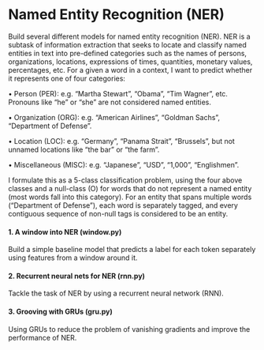 # Named Entity Recognition (NER)


Build several different models for named entity recognition (NER). NER is a subtask of information extraction that seeks to locate and classify named entities in text into pre-defined categories such as the names of persons, organizations, locations, expressions of times, quantities, monetary values, percentages, etc. For a given a word in a context, I want to predict whether it represents one of four categories:

• Person (PER): e.g. “Martha Stewart”, “Obama”, “Tim Wagner”, etc. Pronouns like “he” or “she” are
not considered named entities.

• Organization (ORG): e.g. “American Airlines”, “Goldman Sachs”, “Department of Defense”.

• Location (LOC): e.g. “Germany”, “Panama Strait”, “Brussels”, but not unnamed locations like “the
bar” or “the farm”.

• Miscellaneous (MISC): e.g. “Japanese”, “USD”, “1,000”, “Englishmen”.

I formulate this as a 5-class classification problem, using the four above classes and a null-class (O) for words that do not represent a named entity (most words fall into this category). For an entity that spans multiple words (“Department of Defense”), each word is separately tagged, and every contiguous sequence of non-null tags is considered to be an entity.

#### 1. A window into NER (window.py)

Build a simple baseline model that predicts a label for each token separately using features from a window around it.

#### 2. Recurrent neural nets for NER (rnn.py)

Tackle the task of NER by using a recurrent neural network (RNN).

#### 3. Grooving with GRUs (gru.py)

Using GRUs to reduce the problem of vanishing gradients and improve the performance of NER.
